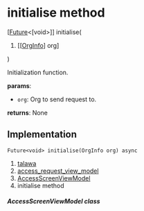
<div>

# initialise method

</div>


[[Future](https://api.flutter.dev/flutter/dart-core/Future-class.html)\<[void\>]]
initialise(

1.  [[[OrgInfo](../../models_organization_org_info/OrgInfo-class.md)]
    org]

)



Initialization function.

**params**:

-   `org`: Org to send request to.

**returns**: None



## Implementation

``` language-dart
Future<void> initialise(OrgInfo org) async 
```







1.  [talawa](../../index.md)
2.  [access_request_view_model](../../view_model_access_request_view_model/)
3.  [AccessScreenViewModel](../../view_model_access_request_view_model/AccessScreenViewModel-class.md)
4.  initialise method

##### AccessScreenViewModel class







